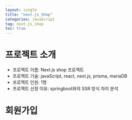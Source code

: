 ```yaml
---
layout: single
title: "next.js_Shop"
categories: javaScript
tag: next.js_shop
toc: true
---
```


# 프로젝트 소개
- 프로젝트 이름: Next.js shop 프로젝트
- 프로젝트 기술: javaScript, react, next.js, prisma, mariaDB
- 프로젝트 인원: 1명
- 프로젝트 선정 이유: springboot와의 SSR 방식 차이 분석


# 회원가입



